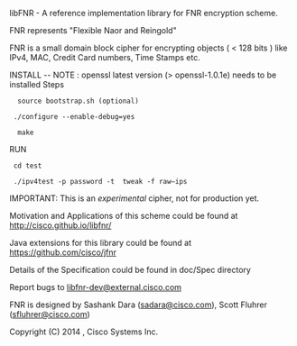 
  libFNR - A reference implementation library for FNR encryption scheme.

  FNR represents "Flexible Naor and Reingold" 

  FNR is a small domain block cipher for encrypting
    objects ( < 128 bits ) like IPv4, MAC, Credit Card numbers, Time Stamps etc.

  INSTALL -- 
  NOTE : openssl latest version (> openssl-1.0.1e) needs to be installed
  Steps
  
      source bootstrap.sh (optional)
      
     ./configure --enable-debug=yes
      
      make

   RUN
   
     cd test
   
     ./ipv4test -p password -t  tweak -f raw–ips

  IMPORTANT:  This is an *experimental* cipher, not for production yet. 
 
  Motivation and Applications of this scheme could be found at
	http://cisco.github.io/libfnr/

  Java extensions for this library could be found at
	https://github.com/cisco/jfnr

  Details of the Specification could be found in
	doc/Spec directory

  Report bugs to <libfnr-dev@external.cisco.com>

  FNR is designed by 
      Sashank Dara (sadara@cisco.com), 
      Scott Fluhrer (sfluhrer@cisco.com)

  Copyright (C) 2014 , Cisco Systems Inc.

